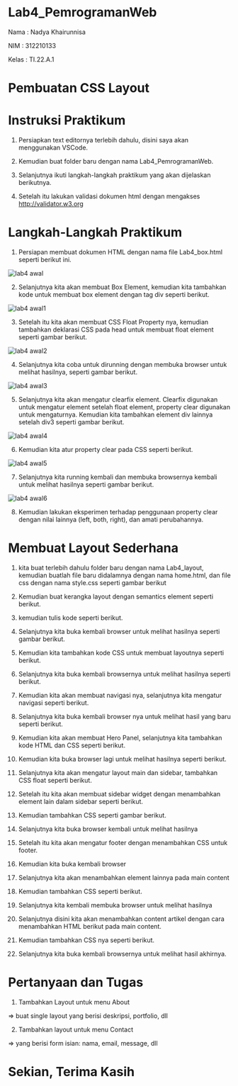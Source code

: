 # Lab4_PemrogramanWeb

Nama    : Nadya Khairunnisa

NIM     : 312210133

Kelas   : TI.22.A.1

# Pembuatan CSS Layout

# Instruksi Praktikum

1. Persiapkan text editornya terlebih dahulu, disini saya akan menggunakan VSCode.

2. Kemudian buat folder baru dengan nama Lab4_PemrogramanWeb.

3. Selanjutnya ikuti langkah-langkah praktikum yang akan dijelaskan berikutnya.

4. Setelah itu lakukan validasi dokumen html dengan mengakses http://validator.w3.org

# Langkah-Langkah Praktikum

1. Persiapan membuat dokumen HTML dengan nama file Lab4_box.html seperti berikut ini.

![lab4 awal](https://github.com/nadyakhorun/Lab4_PemrogramanWeb/assets/115801823/f79fd82f-092d-446a-b611-13eb516e160e)

2. Selanjutnya kita akan membuat Box Element, kemudian kita tambahkan kode untuk membuat box element dengan tag div seperti berikut.

![lab4 awal1](https://github.com/nadyakhorun/Lab4_PemrogramanWeb/assets/115801823/999fb30a-8d8a-4eb0-bbaa-2137248f3297)

3. Setelah itu kita akan membuat CSS Float Property nya, kemudian tambahkan deklarasi CSS pada head untuk membuat float element seperti gambar berikut.

![lab4 awal2](https://github.com/nadyakhorun/Lab4_PemrogramanWeb/assets/115801823/79e32bdf-b682-4ef1-835b-1f6fe7ddcd56)

4. Selanjutnya kita coba untuk dirunning dengan membuka browser untuk melihat hasilnya, seperti gambar berikut.

![lab4 awal3](https://github.com/nadyakhorun/Lab4_PemrogramanWeb/assets/115801823/1cdf1b6b-709b-4344-bf33-fe8c1d16d1d8)

5. Selanjutnya kita akan mengatur clearfix element. Clearfix digunakan untuk mengatur element setelah float element, property clear digunakan untuk mengaturnya. Kemudian kita tambahkan element div lainnya setelah div3 seperti gambar berikut.

![lab4 awal4](https://github.com/nadyakhorun/Lab4_PemrogramanWeb/assets/115801823/4695d03f-c4cd-4f46-a718-4144f4dc1dbb)

6. Kemudian kita atur property clear pada CSS seperti berikut.

![lab4 awal5](https://github.com/nadyakhorun/Lab4_PemrogramanWeb/assets/115801823/4bd5e9d4-f065-4906-95a8-53dd0549689f)

7. Selanjutnya kita running kembali dan membuka browsernya kembali untuk melihat hasilnya seperti gambar berikut.

![lab4 awal6](https://github.com/nadyakhorun/Lab4_PemrogramanWeb/assets/115801823/289eaafd-68f6-41b2-b96a-f53dbda0b333)

8. Kemudian lakukan eksperimen terhadap penggunaan property clear dengan nilai lainnya (left, both, right), dan amati perubahannya.

# Membuat Layout Sederhana

1. kita buat terlebih dahulu folder baru dengan nama Lab4_layout, kemudian buatlah file baru didalamnya dengan nama home.html, dan file css dengan nama style.css seperti gambar berikut

2. Kemudian buat kerangka layout dengan semantics element seperti berikut.

3. kemudian tulis kode seperti berikut.

4.  Selanjutnya kita buka kembali browser untuk melihat hasilnya seperti gambar berikut.

5.  Kemudian kita tambahkan kode CSS untuk membuat layoutnya seperti berikut.

6.  Selanjutnya kita buka kembali browsernya untuk melihat hasilnya seperti berikut.

7.  Kemudian kita akan membuat navigasi nya, selanjutnya kita mengatur navigasi seperti berikut.

8.  Selanjutnya kita buka kembali browser nya untuk melihat hasil yang baru seperti berikut.

9.  Kemudian kita akan membuat Hero Panel, selanjutnya kita tambahkan kode HTML dan CSS seperti berikut.

10.  Kemudian kita buka browser lagi untuk melihat hasilnya seperti berikut.

11.  Selanjutnya kita akan mengatur layout main dan sidebar, tambahkan CSS float seperti berikut.

12.  Setelah itu kita akan membuat sidebar widget dengan menambahkan element lain dalam sidebar seperti berikut.

13.  Kemudian tambahkan CSS seperti gambar berikut.

14.  Selanjutnya kita buka browser kembali untuk melihat hasilnya

15.  Setelah itu kita akan mengatur footer dengan menambahkan CSS untuk footer.

16.  Kemudian kita buka kembali browser

17.  Selanjutnya kita akan menambahkan element lainnya pada main content

18.  Kemudian tambahkan CSS seperti berikut.

19.  Selanjutnya kita kembali membuka browser untuk melihat hasilnya

20.  Selanjutnya disini kita akan menambahkan content artikel dengan cara menambahkan HTML berikut pada main content.

21.  Kemudian tambahkan CSS nya seperti berikut.

22.  Selanjutnya kita buka kembali browsernya untuk melihat hasil akhirnya.

# Pertanyaan dan Tugas

1. Tambahkan Layout untuk menu About

=> buat single layout yang berisi deskripsi, portfolio, dll

2. Tambahkan layout untuk menu Contact

=> yang berisi form isian: nama, email, message, dll

# Sekian, Terima Kasih
